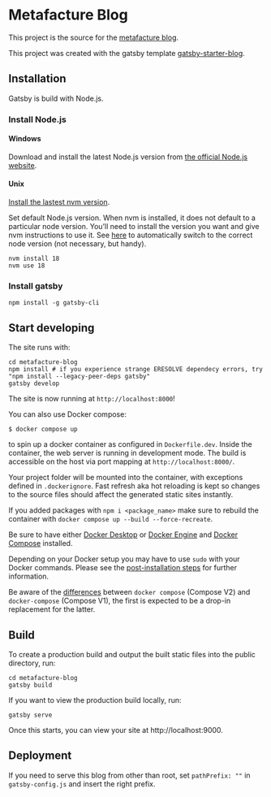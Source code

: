 # Metafacture Blog

This project is the source for the [metafacture blog](https://blog.metafacture.org/).

This project was created with the gatsby template [gatsby-starter-blog](https://github.com/gatsbyjs/gatsby-starter-blog).

## Installation

Gatsby is build with Node.js.

### Install Node.js

#### Windows

Download and install the latest Node.js version from [the official Node.js website]( https://nodejs.org/en/).

#### Unix

[Install the lastest nvm version](https://github.com/nvm-sh/nvm#installing-and-updating).

Set default Node.js version. When nvm is installed, it does not default to a particular node version. You’ll need to install the version you want and give nvm instructions to use it.
See [here](https://github.com/nvm-sh/nvm#bash) to automatically switch to the correct node version (not necessary, but handy).

```
nvm install 18
nvm use 18
```

### Install gatsby

```
npm install -g gatsby-cli
```


## Start developing

The site runs with:

```
cd metafacture-blog
npm install # if you experience strange ERESOLVE dependecy errors, try "npm install --legacy-peer-deps gatsby"
gatsby develop
```

The site is now running at `http://localhost:8000`!

You can also use Docker compose: 

    $ docker compose up

to spin up a docker container as configured in `Dockerfile.dev`. Inside the container, the web server is running in development mode. The build is accessible on the host via port mapping at `http://localhost:8000/`.

Your project folder will be mounted into the container, with exceptions defined in `.dockerignore`. Fast refresh aka hot reloading is kept so changes to the source files should affect the generated static sites instantly.

If you added packages with `npm i <package_name>` make sure to rebuild the container with `docker compose up --build --force-recreate`.

Be sure to have either [Docker Desktop](https://docs.docker.com/desktop/) or [Docker Engine](https://docs.docker.com/engine/) and [Docker Compose](https://docs.docker.com/compose/) installed.

Depending on your Docker setup you may have to use `sudo` with your Docker commands. Please see the [post-installation steps](https://docs.docker.com/engine/install/linux-postinstall/) for further information.

Be aware of the [differences](https://docs.docker.com/compose/compose-v2/) between `docker compose` (Compose V2) and `docker-compose` (Compose V1), the first is expected to be a drop-in replacement for the latter.

## Build

To create a production build and output the built static files into the public directory, run:

```
cd metafacture-blog
gatsby build
```

If you want to view the production build locally, run:

```
gatsby serve
```

Once this starts, you can view your site at http://localhost:9000.

## Deployment

If you need to serve this blog from other than root, set `pathPrefix: ""` in `gatsby-config.js` and insert the right prefix.